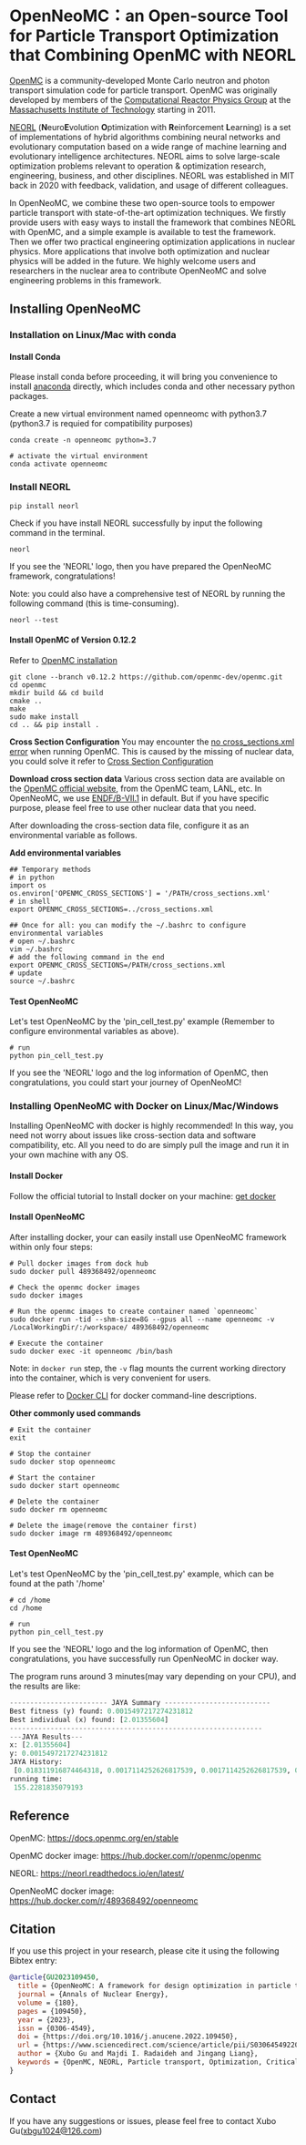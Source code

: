 # OpenNeoMC：an Open-source Tool for Particle Transport Optimization that Combining OpenMC with NEORL

[OpenMC](https://docs.openmc.org/en/stable/index.html) is a community-developed Monte Carlo neutron and photon transport simulation code for particle transport. OpenMC was originally developed by members of the [Computational Reactor Physics Group](http://crpg.mit.edu/) at the [Massachusetts Institute of Technology](https://web.mit.edu/) starting in 2011.

[NEORL](https://neorl.readthedocs.io/en/latest/index.html) (**N**euro**E**volution **O**ptimization with **R**einforcement **L**earning) is a set of implementations of hybrid algorithms combining neural networks and evolutionary computation based on a wide range of machine learning and evolutionary intelligence architectures. NEORL aims to solve large-scale optimization problems relevant to operation & optimization research, engineering, business, and other disciplines. NEORL was established in MIT back in 2020 with feedback, validation, and usage of different colleagues. 

In OpenNeoMC, we combine these two open-source tools to empower particle transport with state-of-the-art optimization techniques. We firstly provide users with easy ways to install the framework that combines NEORL with OpenMC, and a simple example is available to test the framework. Then we offer two practical engineering optimization applications in nuclear physics. More applications that involve both optimization and nuclear physics will be added in the future. We highly welcome users and researchers in the nuclear area to contribute OpenNeoMC and solve engineering problems in this framework.

## Installing OpenNeoMC

### Installation on Linux/Mac with conda

#### Install Conda

Please install conda before proceeding,  it will bring you convenience to install [anaconda](https://www.anaconda.com/products/individual#Downloads) directly, which includes conda and other necessary python  packages.

Create a new virtual environment named openneomc with python3.7 (python3.7 is requied for compatibility purposes)

```shell
conda create -n openneomc python=3.7

# activate the virtual environment 
conda activate openneomc  
```
### Install NEORL

```shell
pip install neorl
```

Check if you have install NEORL successfully by input the following command in the terminal.

```SHELL
neorl
```

If you see the 'NEORL' logo, then you have prepared the OpenNeoMC framework, congratulations! 

Note: you could also have a comprehensive test of NEORL by running the following command (this is time-consuming).

```shell
neorl --test
```

#### Install OpenMC of Version 0.12.2 
Refer to [OpenMC installation](https://docs.openmc.org/en/v0.13.1/quickinstall.html#installing-from-source-on-linux-or-mac-os-x) 

```shell
git clone --branch v0.12.2 https://github.com/openmc-dev/openmc.git
cd openmc
mkdir build && cd build
cmake ..
make
sudo make install
cd .. && pip install .
```

**Cross Section Configuration**
You may encounter the [no cross_sections.xml error]( https://github.com/openmc-dev/openmc/issues/1855) when running OpenMC. This is caused by the missing of nuclear data, you could solve it refer to [Cross Section Configuration](https://docs.openmc.org/en/stable/usersguide/cross_sections.html)

**Download cross section data**
Various cross section data are available on the  [OpenMC official website](https://openmc.org/data-libraries/), from the OpenMC team, LANL, etc. In OpenNeoMC, we use [ENDF/B-VII.1](https://openmc.org/official-data-libraries/) in default. But if you have specific purpose, please feel free to use other nuclear data that you need. 

After downloading the cross-section data file, configure it as an environmental variable as follows. 

**Add environmental variables**

```shell
## Temporary methods
# in python
import os
os.environ['OPENMC_CROSS_SECTIONS'] = '/PATH/cross_sections.xml'
# in shell
export OPENMC_CROSS_SECTIONS=../cross_sections.xml

## Once for all: you can modify the ~/.bashrc to configure environmental variables
# open ~/.bashrc
vim ~/.bashrc
# add the following command in the end 
export OPENMC_CROSS_SECTIONS=/PATH/cross_sections.xml
# update 
source ~/.bashrc
```


#### Test OpenNeoMC

Let's test OpenNeoMC by the  'pin_cell_test.py' example (Remember to configure environmental variables as above). 

```shell
# run 
python pin_cell_test.py
```

If you see the 'NEORL' logo and the log information of OpenMC, then congratulations, you could start your journey of OpenNeoMC! 

### Installing OpenNeoMC with Docker on Linux/Mac/Windows 

Installing OpenNeoMC with docker is highly recommended! In this way, you need not worry about issues like cross-section data and software compatibility, etc. All you need to do are simply pull the image and run it in your own machine with any OS.  

#### Install Docker

Follow the official tutorial to Install docker on your machine:   [get docker](https://docs.docker.com/get-docker/)

#### Install OpenNeoMC

After installing docker, your can easily install use OpenNeoMC framework within only four steps: 

```shell
# Pull docker images from dock hub  
sudo docker pull 489368492/openneomc

# Check the openmc docker images
sudo docker images

# Run the openmc images to create container named `openneomc`
sudo docker run -tid --shm-size=8G --gpus all --name openneomc -v /LocalWorkingDir/:/workspace/ 489368492/openneomc

# Execute the container
sudo docker exec -it openneomc /bin/bash
```

Note: in `docker run` step, the `-v` flag mounts the current working directory into the container, which is very convenient for users. 

Please refer to  [Docker CLI](https://docs.docker.com/engine/reference/commandline/run/) for docker command-line descriptions.

**Other commonly used commands** 

```shell
# Exit the container
exit

# Stop the container
sudo docker stop openneomc

# Start the container
sudo docker start openneomc

# Delete the container
sudo docker rm openneomc

# Delete the image(remove the container first)
sudo docker image rm 489368492/openneomc
```

#### Test OpenNeoMC 

Let's test OpenNeoMC by the  'pin_cell_test.py' example, which can be found at the path '/home'

```shell
# cd /home
cd /home

# run 
python pin_cell_test.py
```

If you see the 'NEORL' logo and the log information of OpenMC, then congratulations, you have successfully run OpenNeoMC in docker way.

The program runs around 3 minutes(may vary depending on your CPU), and the results are like:

```python
------------------------ JAYA Summary --------------------------
Best fitness (y) found: 0.0015497217274231812
Best individual (x) found: [2.01355604]
--------------------------------------------------------------
---JAYA Results---
x: [2.01355604]
y: 0.0015497217274231812
JAYA History:
 [0.018311916874464318, 0.0017114252626817539, 0.0017114252626817539, 0.0017114252626817539, 0.0015497217274231812]
running time:
 155.2281835079193
```

## Reference

OpenMC: https://docs.openmc.org/en/stable

OpenMC docker image: https://hub.docker.com/r/openmc/openmc

NEORL: https://neorl.readthedocs.io/en/latest/

OpenNeoMC docker image: https://hub.docker.com/r/489368492/openneomc 

## Citation
If you use this project in your research, please cite it using the following Bibtex entry:
```bibtex
@article{GU2023109450,
  title = {OpenNeoMC: A framework for design optimization in particle transport simulations based on OpenMC and NEORL},
  journal = {Annals of Nuclear Energy},
  volume = {180},
  pages = {109450},
  year = {2023},
  issn = {0306-4549},
  doi = {https://doi.org/10.1016/j.anucene.2022.109450},
  url = {https://www.sciencedirect.com/science/article/pii/S0306454922004807},
  author = {Xubo Gu and Majdi I. Radaideh and Jingang Liang},
  keywords = {OpenMC, NEORL, Particle transport, Optimization, Criticality search},
}
```

## Contact 

If you have any suggestions or issues, please feel free to contact Xubo Gu(xbgu1024@126.com)

